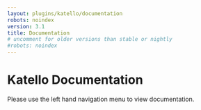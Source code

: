 ```yaml
---
layout: plugins/katello/documentation
robots: noindex
version: 3.1
title: Documentation
# uncomment for older versions than stable or nightly
#robots: noindex
---
```


# Katello Documentation

Please use the left hand navigation menu to view documentation.
